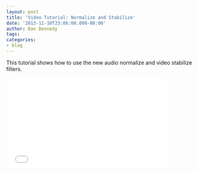 ```yaml
---
layout: post
title: 'Video Tutorial: Normalize and Stabilize'
date: '2013-11-10T23:06:00.000-08:00'
author: Dan Dennedy
tags: 
categories:
- blog
---
```


This tutorial shows how to use the new audio normalize and video stabilize filters. 
<iframe allowfullscreen="" frameborder="0" height="240" src="//www.youtube.com/embed/C3v-jYJJfuM" width="426"></iframe>